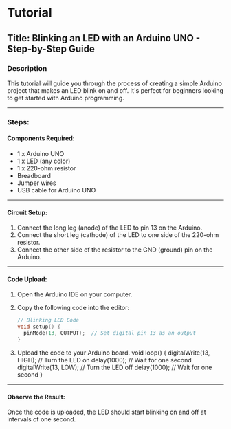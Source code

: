 # Tutorial

## Title: Blinking an LED with an Arduino UNO - Step-by-Step Guide

### Description
This tutorial will guide you through the process of creating a simple Arduino project that makes an LED blink on and off. It's perfect for beginners looking to get started with Arduino programming.

---

### Steps:

#### Components Required:
- 1 x Arduino UNO
- 1 x LED (any color)
- 1 x 220-ohm resistor
- Breadboard
- Jumper wires
- USB cable for Arduino UNO

---

#### Circuit Setup:
1. Connect the long leg (anode) of the LED to pin 13 on the Arduino.
2. Connect the short leg (cathode) of the LED to one side of the 220-ohm resistor.
3. Connect the other side of the resistor to the GND (ground) pin on the Arduino.

---

#### Code Upload:
1. Open the Arduino IDE on your computer.
2. Copy the following code into the editor:

   ```cpp
   // Blinking LED Code
   void setup() {
     pinMode(13, OUTPUT);  // Set digital pin 13 as an output
   }
3. Upload the code to your Arduino board.
   void loop() {
     digitalWrite(13, HIGH);  // Turn the LED on
     delay(1000);             // Wait for one second
     digitalWrite(13, LOW);   // Turn the LED off
     delay(1000);             // Wait for one second
   }

- - -

#### Observe the Result:
Once the code is uploaded, the LED should start blinking on and off at intervals of one second.